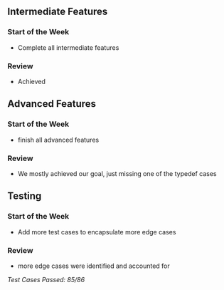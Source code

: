 
## Intermediate Features

### **Start of the Week**
- Complete all intermediate features

### **Review**
- Achieved

## Advanced Features

### **Start of the Week**
- finish all advanced features

### **Review**
- We mostly achieved our goal, just missing one of the typedef cases

## Testing

### **Start of the Week**
- Add more test cases to encapsulate more edge cases

### **Review**
- more edge cases were identified and accounted for

*Test Cases Passed: 85/86*
